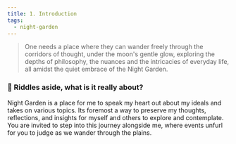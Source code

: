 ```yaml
---
title: 1. Introduction
tags:
  - night-garden
---
```


> One needs a place where they can wander freely through the corridors of thought, under the moon's gentle glow, exploring the depths of philosophy, the nuances and the intricacies of everyday life, all amidst the quiet embrace of the Night Garden. 

### 🌙 Riddles aside, what is it really about?

Night Garden is a place for me to speak my heart out about my ideals and takes on various topics. Its foremost a way to preserve my thoughts, reflections, and insights for myself and others to explore and contemplate. You are invited to step into this journey alongside me, where events unfurl for you to judge as we wander through the plains.